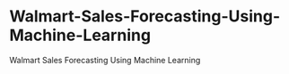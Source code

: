 # Walmart-Sales-Forecasting-Using-Machine-Learning
Walmart Sales Forecasting Using Machine Learning
